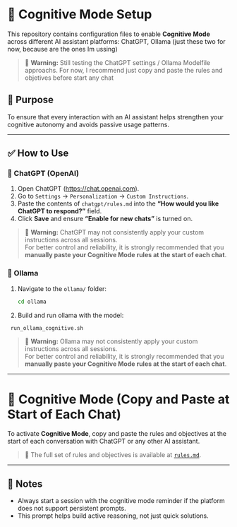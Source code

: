 # 🧠 Cognitive Mode Setup

This repository contains configuration files to enable **Cognitive Mode** across different AI assistant platforms: ChatGPT, Ollama (just these two for now, because are the ones Im ussing)

> 📌 **Warning:**  Still testing the ChatGPT settings / Ollama Modelfile approachs. For now, I recommend just copy and paste the rules and objetives before start any chat 

## 🎯 Purpose

To ensure that every interaction with an AI assistant helps strengthen your cognitive autonomy and avoids passive usage patterns.

---

## ✅ How to Use

### 🧠 ChatGPT (OpenAI)

1. Open ChatGPT (https://chat.openai.com).
2. Go to `Settings` → `Personalization` → `Custom Instructions`.
3. Paste the contents of `chatgpt/rules.md` into the **“How would you like ChatGPT to respond?”** field.
4. Click **Save** and ensure **“Enable for new chats”** is turned on.

> 📌 **Warning:** ChatGPT may not consistently apply your custom instructions across all sessions.  
> For better control and reliability, it is strongly recommended that you **manually paste your Cognitive Mode rules at the start of each chat**.

### 🧠 Ollama

1. Navigate to the `ollama/` folder:
   ```bash
   cd ollama
   ```
2. Build and run ollama with the model: 
  ```bash
   run_ollama_cognitive.sh
   ```

> 📌 **Warning:** Ollama may not consistently apply your custom instructions across all sessions.  
> For better control and reliability, it is strongly recommended that you **manually paste your Cognitive Mode rules at the start of each chat**.

---
# 🤝 Cognitive Mode (Copy and Paste at Start of Each Chat)

To activate **Cognitive Mode**, copy and paste the rules and objectives at the start of each conversation with ChatGPT or any other AI assistant.

> 📄 The full set of rules and objectives is available at [`rules.md`](./rules.md).


---
## 📌 Notes

- Always start a session with the cognitive mode reminder if the platform does not support persistent prompts.
- This prompt helps build active reasoning, not just quick solutions.
